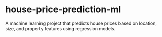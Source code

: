 # house-price-prediction-ml
A machine learning project that predicts house prices based on location, size, and property features using regression models.
